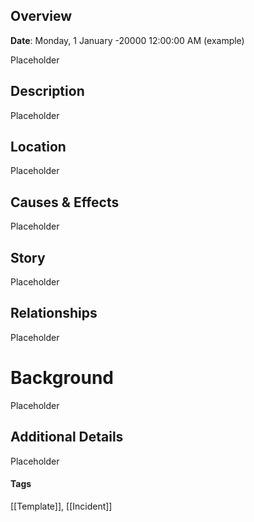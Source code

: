 ## Overview

**Date**: Monday, 1 January -20000 12:00:00 AM (example)

Placeholder

## Description

Placeholder

## Location

Placeholder

## Causes & Effects

Placeholder

## Story

Placeholder

## Relationships

Placeholder

# Background

Placeholder

## Additional Details

Placeholder


#### Tags
[[Template]], [[Incident]]
